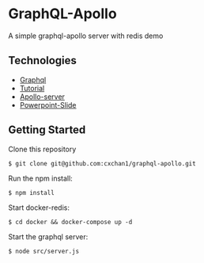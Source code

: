 # GraphQL-Apollo
 A simple graphql-apollo server with redis demo

## Technologies
- [Graphql](https://graphql.org/)
- [Tutorial](https://www.howtographql.com/)
- [Apollo-server](https://www.apollographql.com/docs/apollo-server/)
- [Powerpoint-Slide](https://docs.google.com/presentation/d/195Dgvkz4QodwLjneRorU7taxjJ3JDlzk/edit?usp=share_link&ouid=102589762788927874925&rtpof=true&sd=true)

## Getting Started
Clone this repository
```
$ git clone git@github.com:cxchan1/graphql-apollo.git
```
Run the npm install:
```
$ npm install
```
Start docker-redis:
```
$ cd docker && docker-compose up -d
```
Start the graphql server:
```
$ node src/server.js
```

